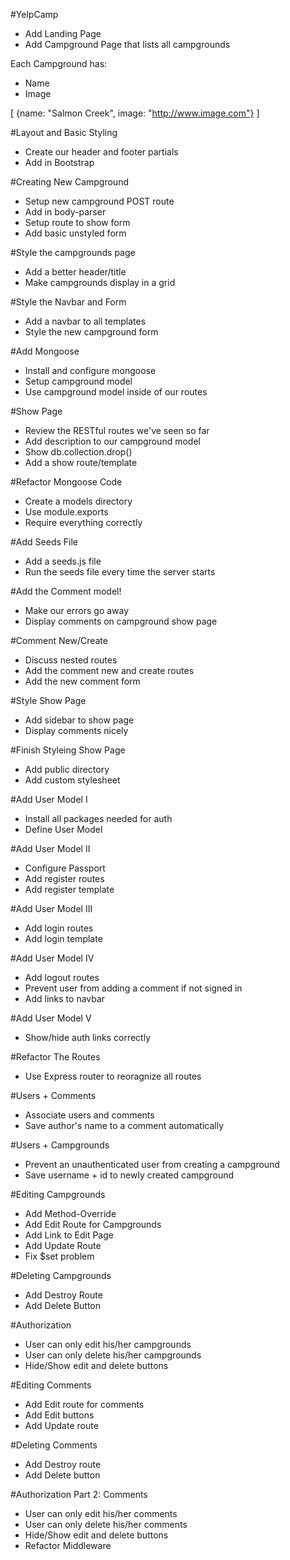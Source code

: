 #YelpCamp

* Add Landing Page
* Add Campground Page that lists all campgrounds

Each Campground has:
* Name
* Image

[
    {name: "Salmon Creek", image: "http://www.image.com"}
]

#Layout and Basic Styling
* Create our header and footer partials
* Add in Bootstrap

#Creating New Campground
* Setup new campground POST route
* Add in body-parser
* Setup route to show form
* Add basic unstyled form

#Style the campgrounds page
* Add a better header/title
* Make campgrounds display in a grid

#Style the Navbar and Form
* Add a navbar to all templates
* Style the new campground form

#Add Mongoose
* Install and configure mongoose
* Setup campground model
* Use campground model inside of our routes

#Show Page
* Review the RESTful routes we've seen so far
* Add description to our campground model
* Show db.collection.drop()
* Add a show route/template

#Refactor Mongoose Code
* Create a models directory
* Use module.exports
* Require everything correctly

#Add Seeds File
* Add a seeds.js file
* Run the seeds file every time the server starts

#Add the Comment model!
* Make our errors go away
* Display comments on campground show page

#Comment New/Create
* Discuss nested routes
* Add the comment new and create routes
* Add the new comment form

#Style Show Page
* Add sidebar to show page
* Display comments nicely

#Finish Styleing Show Page
* Add public directory
* Add custom stylesheet

#Add User Model I
* Install all packages needed for auth
* Define User Model

#Add User Model II
* Configure Passport
* Add register routes
* Add register template

#Add User Model III
* Add login routes
* Add login template

#Add User Model IV
* Add logout routes
* Prevent user from adding a comment if not signed in
* Add links to navbar

#Add User Model V
* Show/hide auth links correctly

#Refactor The Routes
* Use Express router to reoragnize all routes

#Users + Comments
* Associate users and comments
* Save author's name to a comment automatically

#Users + Campgrounds
* Prevent an unauthenticated user from creating a campground
* Save username + id to newly created campground

#Editing Campgrounds
* Add Method-Override
* Add Edit Route for Campgrounds
* Add Link to Edit Page
* Add Update Route
* Fix $set problem

#Deleting Campgrounds
* Add Destroy Route
* Add Delete Button

#Authorization
* User can only edit his/her campgrounds
* User can only delete his/her campgrounds
* Hide/Show edit and delete buttons

#Editing Comments
* Add Edit route for comments
* Add Edit buttons
* Add Update route

#Deleting Comments
* Add Destroy route
* Add Delete button

#Authorization Part 2: Comments
* User can only edit his/her comments
* User can only delete his/her comments
* Hide/Show edit and delete buttons
* Refactor Middleware

